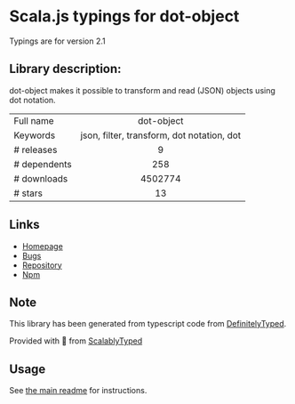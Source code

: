 
# Scala.js typings for dot-object

Typings are for version 2.1

## Library description:
dot-object makes it possible to transform and read (JSON) objects using dot notation.

|                    |                 |
| ------------------ | :-------------: |
| Full name          | dot-object |
| Keywords           | json, filter, transform, dot notation, dot |
| # releases         | 9 |
| # dependents       | 258 |
| # downloads        | 4502774 |
| # stars            | 13 |

## Links
- [Homepage](https://github.com/rhalff/dot-object#readme)
- [Bugs](https://github.com/rhalff/dot-object/issues)
- [Repository](https://github.com/rhalff/dot-object)
- [Npm](https://www.npmjs.com/package/dot-object)
    


## Note
This library has been generated from typescript code from [DefinitelyTyped](https://definitelytyped.org).

Provided with :purple_heart: from [ScalablyTyped](https://github.com/oyvindberg/ScalablyTyped)

## Usage
See [the main readme](../../readme.md) for instructions.


